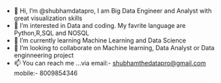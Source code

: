 - 👋 Hi, I’m @shubhamdatapro, I am Big Data Engineer and Analyst with great visualization skills
- 👀 I’m interested in Data and coding. My favrite language are Python,R,SQL and NOSQL
- 🌱 I’m currently learning Machine Learning and Data Science
- 💞️ I’m looking to collaborate on Machine learning, Data Analyst or Data enginneering project
- 📫 You can reach me ...via email:- shubhamthedatapro@gmail.com  mobile:- 8009854346

<!---
shubhamdatapro/shubhamdatapro is a ✨ special ✨ repository because its `README.md` (this file) appears on your GitHub profile.
You can click the Preview link to take a look at your changes.
--->
